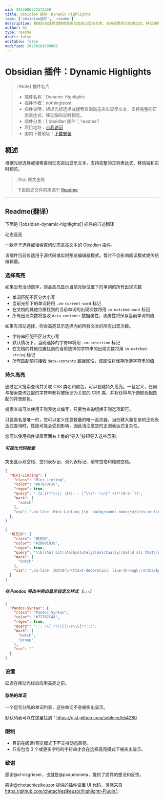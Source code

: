```yaml
---
uid: 2023080322173300
title: Obsidian 插件：Dynamic Highlights
tags: ['obsidian插件', 'readme']
description: 根据光标选择或搜索查询动态突出显示文本，支持完整的正则表达式、移动端和实时预览。
author: AI
type: readme
draft: false
editable: false
modified: 20230101000000
---
```


# Obsidian 插件：Dynamic Highlights

> [!Note] 插件名片
> - 插件名称：Dynamic Highlights
> - 插件作者：nothingislost
> - 插件说明：根据光标选择或搜索查询动态突出显示文本，支持完整的正则表达式、移动端和实时预览。
> - 插件分类：['obsidian 插件 ', 'readme']
> - 项目地址：[点我访问](https://github.com/nothingislost/obsidian-dynamic-highlights)
> - 国内下载地址：[下载安装](https://pkmer.cn/products/plugin/pluginMarket/?obsidian-dynamic-highlights)

## 概述

根据光标选择或搜索查询动态突出显示文本，支持完整的正则表达式、移动端和实时预览。

> [!tip] 原文出处
>
>下面自述文件的来源于 [Readme](https://ghproxy.net/https://raw.githubusercontent.com/nothingislost/obsidian-dynamic-highlights/master/README.md)

---

## Readme(翻译）

下面是 [[obsidian-dynamic-highlights]] 插件的自述翻译

动态高亮

一款基于选择或搜索查询动态高亮文本的 Obsidian 插件。

该插件目前仅适用于源代码或实时预览编辑器模式。暂时不会影响阅读模式或传统编辑器。

### 选择高亮

如果没有活动选择，则会高亮显示当前光标位置下的单词的所有出现次数

- 单词匹配不区分大小写
- 当前光标下的单词将用 `.cm-current-word` 标记
- 在文档的其他位置找到的当前单词的出现次数将用 `cm-matched-word` 标记
- 所有出现次数将接收 `data-contents` 数据属性，该属性将保存当前单词的值

如果有活动选择，则会高亮显示选择内的所有文本的所有出现次数。

- 字符串匹配不区分大小写
- 默认情况下，当前选择的字符串将用 `.cm-selection` 标记
- 在文档的其他位置找到的当前选择的字符串的出现次数将用 `cm-matched-string` 标记
- 所有匹配项将接收 `data-contents` 数据属性，该属性将保存所选字符串的值

### 持久高亮

通过定义搜索查询并关联 CSS 类名和颜色，可以创建持久高亮。一旦定义，任何与搜索查询匹配的字符串都将被标记为关联的 CSS 类，并将获得与所选颜色相匹配的背景颜色。

搜索查询可以使用正则表达式编写，只要为查询切换正则选项即可。

只要类名是唯一的，您可以定义任意数量的唯一高亮器。当创建大量复杂的正则表达式查询时，性能可能会受到影响，因此请注意您的正则表达式复杂性。

您可以使用插件设置页面右上角的“导入”按钮导入这些示例。

##### 可视化代码检查

突出显示双空格、空列表标记、双列表标记、前导空格和尾随空格。

```json
{
  "Mini-Linting": {
    "class": "Mini-Linting",
    "color": "#A70F0F38",
    "regex": true,
    "query": " {2,}(?!\\|| |$)|- - |^\\s*- \\n|^ +(?![0-9-`])",
    "mark": [
      "match"
    ],
    "css": ".cm-line .Mini-Linting {\n  background: none;\n}\n\n.cm-line:not(.cm-active) .Mini-Linting {\n  outline: 1px solid var(--text-error);\n}"
  },
}
```

```json
{
  "填充词": {
    "class": "填充词",
    "color": "#2D801838",
    "regex": true,
    "query": "\\b([Aa] bit|[Aa]bsolutely|[Aa]ctually|[Aa]nd all that|[Aa]nd so forth|[Aa]nyway|[Bb]asically|[Cc]ertainly|[Cc]learly|[Cc]ompletely|[Dd]efinitely|[Ee]ffectively|[Ee]ntirely|[Ee]ssentially|[Ee]vidently|[Ee]xtremely|[Ff]airly|[Ff]rankly|[Ff]requently|[Gg]enerally|[Hh]opefully|[Kk]ind of|[Ll]argely|[Ll]iterally|[Mm]ore or less|[Mm]ostly|[Oo]ccasionally|[Oo]ften|[Oo]verall|[Pp]articularly|[Pp]erhaps|[Pp]ossibly|[Pp]ractically|[Pp]recisely|[Pp]resumably|[Pp]retty|[Pp]rimarily|[Pp]robably|[Pp]urely|[Qq]uite|[Rr]arely|[Rr]ather|[Rr]eally|[Rr]elatively|[Ss]eriously|[Ss]ignificantly|[Ss]imply|[Ss]lightly|[Ss]omehow|[Ss]ort of|[Ss]pecifically|[Ss]trongly|[Ss]upposedly|[Ss]urely|[Tt]he fact that|[Tt]otally|[Tt]ruly|[Tt]ypically|[Uu]ltimately|[Uu]sually|[Vv]ery|[Vv]irtually|[Ww]idely)\\b",
    "mark": [
      "match"
    ],
    "css": ".cm-line .填充词{\n\ttext-decoration: line-through;\n\tbackground: none;\n\tcolor: var(--text-muted);\n}\n\n/* where to disable */\n.HyperMD-quote.cm-line .填充词,\n.pdf-annotations .cm-line .填充词 {\n\ttext-decoration: none;\n\tcolor: unset;\n}"
  }
}
```

##### 在 Pandoc 导出中突出显示自定义样式（`:::`）

```json
{
  "Pandoc-Syntax": {
    "class": "Pandoc-Syntax",
    "color": "#77787C4A",
    "regex": true,
    "query": "::: \\{.*?\\}[\\s\\S]*?:::",
    "mark": [
      "match",
      "group"
    ],
    "css": ""
  }
}
```

### 设置

延迟在移动光标后应用高亮之前。

#### 忽略的单词

一个逗号分隔的单词列表，这些单词不会被突出显示。

默认列表可以在这里找到：<https://gist.github.com/sebleier/554280>

### 限制

- 目前在阅读/预览模式下不支持动态高亮。
- 只有包含 3 个或更多字符的字符串才会在选择高亮模式下被突出显示。

### 致谢

感谢@chrisgrieser，也就是@pseudometa，提供了插件的想法和反馈。

感谢@chetachiezikeuzor 提供的插件设置 UI 代码，灵感来自<https://github.com/chetachiezikeuzor/highlightr-Plugin/>。

